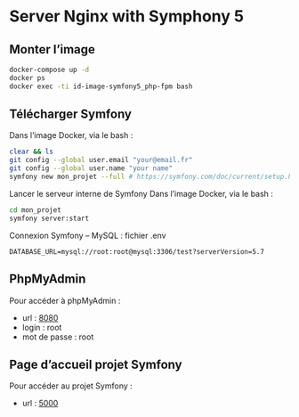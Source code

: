 # Server Nginx with Symphony 5

## Monter l’image
```bash
docker-compose up -d
docker ps
docker exec -ti id-image-symfony5_php-fpm bash
```

## Télécharger Symfony
Dans l’image Docker, via le bash :
```bash
clear && ls
git config --global user.email "your@email.fr"
git config --global user.name "your name"
symfony new mon_projet --full # https://symfony.com/doc/current/setup.html
```
Lancer le serveur interne de Symfony
Dans l’image Docker, via le bash :
```bash
cd mon_projet
symfony server:start
```
Connexion Symfony – MySQL : fichier .env
```env
DATABASE_URL=mysql://root:root@mysql:3306/test?serverVersion=5.7
```
## PhpMyAdmin
Pour accéder à phpMyAdmin :
- url : [8080](http://localhost:8080)
- login : root
- mot de passe : root

## Page d’accueil projet Symfony
Pour accéder au projet Symfony :
- url : [5000](http://localhost:5000)